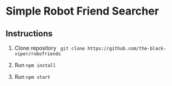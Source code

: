 # Simple Robot Friend Searcher

## Instructions

1. Clone repository ``` git clone https://github.com/the-black-viper/robofriends```

2. Run ```npm install```
3. Run ```npm start``` 